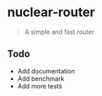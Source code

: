 # nuclear-router

> A simple and fast router

## Todo

+ Add documentation
+ Add benchmark
+ Add more tests

